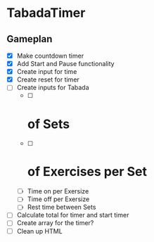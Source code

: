 # TabadaTimer

## Gameplan
- [x] Make countdown timer
- [x] Add Start and Pause functionality
- [x] Create input for time
- [x] Create reset for timer
- [ ] Create inputs for Tabada
  - [ ] # of Sets
  - [ ] # of Exercises per Set
  - [ ] Time on per Exersize
  - [ ] Time off per Exersize
  - [ ] Rest time between Sets
- [ ] Calculate total for timer and start timer
- [ ] Create array for the timer?
- [ ] Clean up HTML